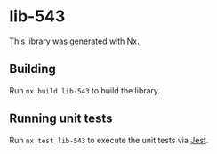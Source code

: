 # lib-543

This library was generated with [Nx](https://nx.dev).

## Building

Run `nx build lib-543` to build the library.

## Running unit tests

Run `nx test lib-543` to execute the unit tests via [Jest](https://jestjs.io).
